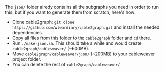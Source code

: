 The `json/` folder alredy contains all the subgraphs you need in order to run this,
but if you want to generate them from scratch, here's how:

* Clone cable2graph: `git clone https://github.com/wlwardiary/cable2graph.git` and install the needed dependencies.
* Copy all files from this folder to the `cable2graph` folder and `cd` there.
* Run `./make-json.sh`. This should take a while and would create `cable2graph/cableweaver/` (~600MB).
* Move `cable2graph/cableweaver/json/` (~200MB) to your cableweaver project folder.
* You can delete the rest of `cable2graph/cableweaver/`
